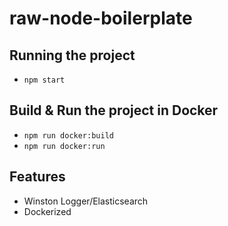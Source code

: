 # raw-node-boilerplate

## Running the project
- `npm start`

## Build & Run the project in Docker
- `npm run docker:build`
- `npm run docker:run`

<!-- ## Running unit tets -->
<!-- - npm run test -->

## Features
- Winston Logger/Elasticsearch
- Dockerized
